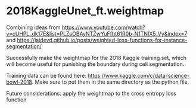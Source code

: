 # 2018KaggleUnet_ft.weightmap

Combining ideas from https://www.youtube.com/watch?v=cUHPL_dk17E&list=PLZsOBAyNTZwYuFfht61R0b-N1TNIX5_Vy&index=7 and 
https://jaidevd.github.io/posts/weighted-loss-functions-for-instance-segmentation/

Successfully make the weightmap for the 2018 Kaggle training set, which will become useful for punishing the boundary during cell segmentation.

Training data can be found here: https://www.kaggle.com/c/data-science-bowl-2018. Make sure to put them in the same directory as the python file. 

Future considerations:
apply the weightmap to the cross entropy loss function 
